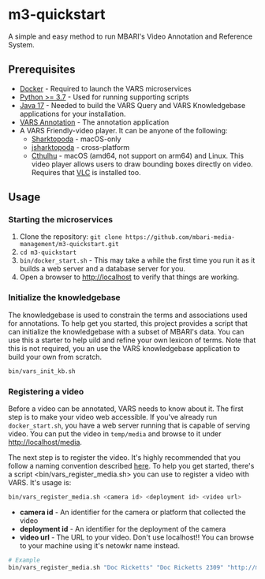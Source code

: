 # m3-quickstart

A simple and easy method to run MBARI's Video Annotation and Reference System.

## Prerequisites

- [Docker](https://www.docker.com) - Required to launch the VARS microservices
- [Python >= 3.7](https://www.python.org) - Used for running supporting scripts
- [Java 17](https://jdk.java.net/17/) - Needed to build the VARS Query and VARS Knowledgebase applications for your installation.
- [VARS Annotation](https://github.com/mbari-media-management/vars-annotation/releases) - The annotation application
- A VARS Friendly-video player. It can be anyone of the following:
  - [Sharktopoda](https://github.com/mbari-media-management/Sharktopoda/releases) - macOS-only
  - [jsharktopoda](https://github.com/mbari-media-management/jsharktopoda/releases) - cross-platform
  - [Cthulhu](https://github.com/mbari-media-management/cthulhu/releases/tag/1.0.0) - macOS (amd64, not support on arm64) and Linux. This video player allows users to draw bounding boxes directly on video. Requires that [VLC](https://www.videolan.org) is installed too.

## Usage

### Starting the microservices

1. Clone the repository: `git clone https://github.com/mbari-media-management/m3-quickstart.git`
2. `cd m3-quickstart`
3. `bin/docker_start.sh` - This may take a while the first time you run it as it builds a web server and a database server for you.
4. Open a browser to <http://localhost> to verify that things are working.

### Initialize the knowledgebase

The knowledgebase is used to constrain the terms and associations used for annotations. To help get you started, this project provides a script that can initialize the knowledgebase with a subset of MBARI's data. You can use this a starter to help uild and refine your own lexicon of terms. Note that this is not required, you an use the VARS knowledgebase application to build your own from scratch.

```bash
bin/vars_init_kb.sh
```

### Registering a video

Before a video can be annotated, VARS needs to know about it. The first step is to make your video web accessible. If you've already run `docker_start.sh`, you have a web server running that is capable of serving video. You can put the video in `temp/media` and browse to it under <http://localhost/media>.

The next step is to register the video. It's highly recommended that you follow a naming convention described [here](https://github.com/underwatervideo/UnderwaterVideoWorkingGroup/blob/master/Meetings/2016_Workshop/Documents/FINAL-2016VideoWorkshopReport.pdf). To help you get started, there's a script <bin/vars_register_media.sh> you can use to register a video with VARS. It's usage is:

```bash
bin/vars_register_media.sh <camera id> <deployment id> <video url>
```

- __camera 
id__ - An identifier for the camera or platform that collected the video
- __deployment id__ - An identifier for the deployment of the camera
- __video url__ - The URL to your video. Don't use localhost!! You can browse to your machine using it's netowkr name instead.

```bash
# Example
bin/vars_register_media.sh "Doc Ricketts" "Doc Ricketts 2309" "http://m3.shore.mbari.org/videos/master/2021/11/2309/D2309_20211109T132100.3Z_prores.mov"
```
